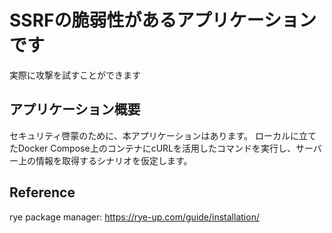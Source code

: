 # SSRFの脆弱性があるアプリケーションです

実際に攻撃を試すことができます


## アプリケーション概要

セキュリティ啓蒙のために、本アプリケーションはあります。
ローカルに立てたDocker Compose上のコンテナにcURLを活用したコマンドを実行し、サーバー上の情報を取得するシナリオを仮定します。


## Reference

rye package manager: https://rye-up.com/guide/installation/
